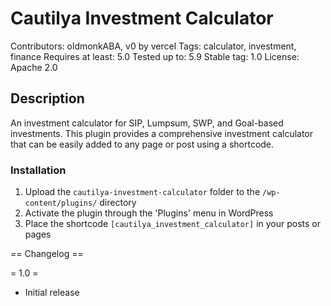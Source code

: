 # Cautilya Investment Calculator  

Contributors: oldmonkABA, v0 by vercel
Tags: calculator, investment, finance
Requires at least: 5.0
Tested up to: 5.9
Stable tag: 1.0
License: Apache 2.0



## Description  

An investment calculator for SIP, Lumpsum, SWP, and Goal-based investments.
This plugin provides a comprehensive investment calculator that can be easily added to any page or post using a shortcode.


### Installation

1. Upload the `cautilya-investment-calculator` folder to the `/wp-content/plugins/` directory
2. Activate the plugin through the 'Plugins' menu in WordPress
3. Place the shortcode `[cautilya_investment_calculator]` in your posts or pages

== Changelog ==

= 1.0 =
* Initial release